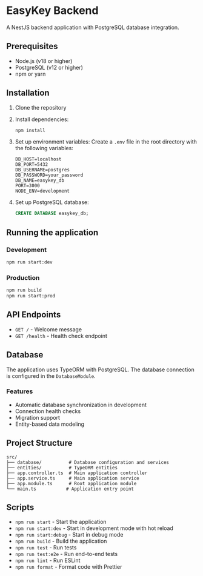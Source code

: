 # EasyKey Backend

A NestJS backend application with PostgreSQL database integration.

## Prerequisites

- Node.js (v18 or higher)
- PostgreSQL (v12 or higher)
- npm or yarn

## Installation

1. Clone the repository
2. Install dependencies:
   ```bash
   npm install
   ```

3. Set up environment variables:
   Create a `.env` file in the root directory with the following variables:
   ```
   DB_HOST=localhost
   DB_PORT=5432
   DB_USERNAME=postgres
   DB_PASSWORD=your_password
   DB_NAME=easykey_db
   PORT=3000
   NODE_ENV=development
   ```

4. Set up PostgreSQL database:
   ```sql
   CREATE DATABASE easykey_db;
   ```

## Running the application

### Development
```bash
npm run start:dev
```

### Production
```bash
npm run build
npm run start:prod
```

## API Endpoints

- `GET /` - Welcome message
- `GET /health` - Health check endpoint

## Database

The application uses TypeORM with PostgreSQL. The database connection is configured in the `DatabaseModule`.

### Features
- Automatic database synchronization in development
- Connection health checks
- Migration support
- Entity-based data modeling

## Project Structure

```
src/
├── database/          # Database configuration and services
├── entities/          # TypeORM entities
├── app.controller.ts  # Main application controller
├── app.service.ts     # Main application service
├── app.module.ts      # Root application module
└── main.ts           # Application entry point
```

## Scripts

- `npm run start` - Start the application
- `npm run start:dev` - Start in development mode with hot reload
- `npm run start:debug` - Start in debug mode
- `npm run build` - Build the application
- `npm run test` - Run tests
- `npm run test:e2e` - Run end-to-end tests
- `npm run lint` - Run ESLint
- `npm run format` - Format code with Prettier
